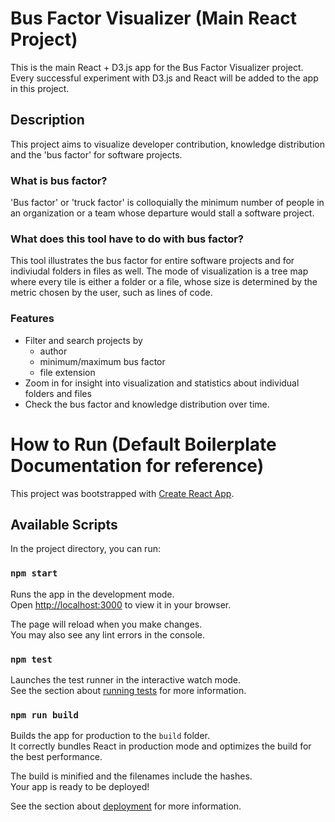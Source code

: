 # Bus Factor Visualizer (Main React Project)
This is the main React + D3.js app for the Bus Factor Visualizer project. Every successful experiment with D3.js and React will be added to the app in this project.

## Description
This project aims to visualize developer contribution, knowledge distribution and the 'bus factor' for software projects.

### What is bus factor?
'Bus factor' or 'truck factor' is colloquially the minimum number of people in an organization or a team whose departure would stall a software project.

### What does this tool have to do with bus factor?
This tool illustrates the bus factor for entire software projects and for indiviudal folders in files as well. The mode of visualization is a tree map where every tile is either a folder or a file, whose size is determined by the metric chosen by the user, such as lines of code.

### Features
+ Filter and search projects by 
  - author
  - minimum/maximum bus factor
  - file extension
+ Zoom in for insight into visualization and statistics about individual folders and files
+ Check the bus factor and knowledge distribution over time.


# How to Run (Default Boilerplate Documentation for reference)

This project was bootstrapped with [Create React App](https://github.com/facebook/create-react-app).

## Available Scripts

In the project directory, you can run:

### `npm start`

Runs the app in the development mode.\
Open [http://localhost:3000](http://localhost:3000) to view it in your browser.

The page will reload when you make changes.\
You may also see any lint errors in the console.

### `npm test`

Launches the test runner in the interactive watch mode.\
See the section about [running tests](https://facebook.github.io/create-react-app/docs/running-tests) for more information.

### `npm run build`

Builds the app for production to the `build` folder.\
It correctly bundles React in production mode and optimizes the build for the best performance.

The build is minified and the filenames include the hashes.\
Your app is ready to be deployed!

See the section about [deployment](https://facebook.github.io/create-react-app/docs/deployment) for more information.
